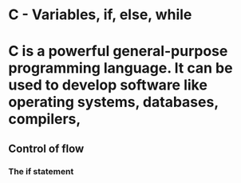 <h1>C - Variables, if, else, while<h1>
<p>C is a powerful general-purpose programming language. It can be used to develop software like operating systems, databases, compilers,</p>
<h2> Control of flow</h2>
<h3>The if statement</h3>
